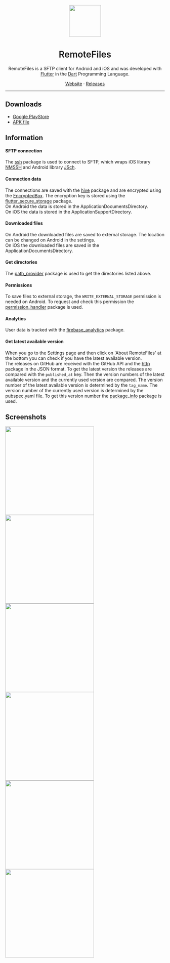 <p align="center">
  <img src="assets/app_icon_bg.png" width="100px">
</p>

<h1 align="center" style="font-weight: 600">RemoteFiles</h1>

<p align="center">RemoteFiles is a SFTP client for Android and iOS and was developed with <a href="https://flutter.dev">Flutter</a> in the <a href="https://dart.dev">Dart</a> Programming Language.</p>
<p align="center">
  <a href="https://niklas-8.github.io/RemoteFiles">Website</a> · 
  <a href="https://github.com/niklas-8/RemoteFiles/releases">Releases</a>
</p>

---

## Downloads

- [Google PlayStore](https://play.google.com/store/apps/details?id=com.niklas8.remotefiles)
- [APK file](https://github.com/niklas-8/RemoteFiles/releases)

## Information

#### SFTP connection
The [ssh](https://pub.dev/packages/ssh) package is used to connect to SFTP, which wraps iOS library [NMSSH](https://github.com/NMSSH/NMSSH) and Android library [JSch](http://www.jcraft.com/jsch/).

#### Connection data
The connections are saved with the [hive](https://pub.dev/packages/hive) package and are encrypted using the [EncryptedBox](https://docs.hivedb.dev/advanced/encrypted_box). The encryption key is stored using the [flutter_secure_storage](https://pub.dev/packages/flutter_secure_storage) package.<br/>
On Android the data is stored in the ApplicationDocumentsDirectory.<br/>
On iOS the data is stored in the ApplicationSupportDirectory.

#### Downloaded files
On Android the downloaded files are saved to external storage. The location can be changed on Android in the settings.<br/>
On iOS the downloaded files are saved in the ApplicationDocumentsDirectory.

#### Get directories
The [path_provider](https://pub.dev/packages/path_provider) package is used to get the directories listed above.

#### Permissions
To save files to external storage, the `WRITE_EXTERNAL_STORAGE` permission is needed on Android. To request and check this permission the [permission_handler](https://pub.dev/packages/permission_handler) package is used.

#### Analytics
User data is tracked with the [firebase_analytics](https://pub.dev/packages/firebase_analytics) package.

#### Get latest available version
When you go to the Settings page and then click on 'About RemoteFiles' at the bottom you can check if you have the latest available version.<br/>
The releases on GitHub are received with the GitHub API and the [http](https://pub.dev/packages/http) package in the JSON format. To get the latest version the releases are compared with the `published_at` key. Then the version numbers of the latest available version and the currently used version are compared. The version number of the latest available version is determined by the `tag_name`. The version number of the currently used version is determined by the pubspec.yaml file. To get this version number the [package_info](https://pub.dev/packages/package_info) package is used.

## Screenshots

<img src="screenshots/1.jpg" width="280px"> <img src="screenshots/2.jpg" width="280px"> <img src="screenshots/3.jpg" width="280px">
<img src="screenshots/4.jpg" width="280px"> <img src="screenshots/5.jpg" width="280px"> <img src="screenshots/6.jpg" width="280px">
